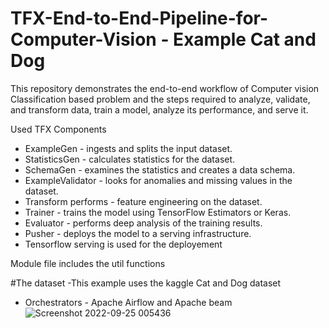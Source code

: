 # TFX-End-to-End-Pipeline-for-Computer-Vision - Example Cat and Dog 

This repository demonstrates the end-to-end workflow of Computer vision Classification based problem and the steps required to analyze, validate, and transform data, train a model, analyze its performance, and serve it.

Used TFX Components

 - ExampleGen - ingests and splits the input dataset.
 - StatisticsGen - calculates statistics for the dataset.
 - SchemaGen - examines the statistics and creates a data schema.
 - ExampleValidator - looks for anomalies and missing values in the dataset.
 - Transform performs - feature engineering on the dataset.
 - Trainer - trains the model using TensorFlow Estimators or Keras.
 - Evaluator - performs deep analysis of the training results.
 - Pusher - deploys the model to a serving infrastructure.
 - Tensorflow serving is used for the deployement

Module file includes the util functions

#The dataset -This example uses the kaggle Cat and Dog dataset

 - Orchestrators - Apache Airflow and Apache beam
 ![Screenshot 2022-09-25 005436](https://user-images.githubusercontent.com/47025217/192115153-75da4710-e495-4c32-8631-54591c7f525e.jpg)
